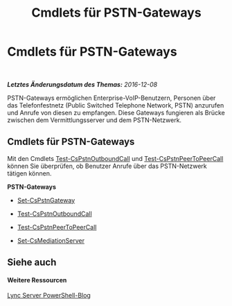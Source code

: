 ﻿---
title: Cmdlets für PSTN-Gateways
TOCTitle: Cmdlets für PSTN-Gateways
ms:assetid: 6a8aa6ea-f349-4b95-b3ce-c28d2ae0a84b
ms:mtpsurl: https://technet.microsoft.com/de-de/library/Gg416491(v=OCS.15)
ms:contentKeyID: 49294298
ms.date: 12/10/2016
mtps_version: v=OCS.15
ms.translationtype: HT
---

# Cmdlets für PSTN-Gateways

 

_**Letztes Änderungsdatum des Themas:** 2016-12-08_

PSTN-Gateways ermöglichen Enterprise-VoIP-Benutzern, Personen über das Telefonfestnetz (Public Switched Telephone Network, PSTN) anzurufen und Anrufe von diesen zu empfangen. Diese Gateways fungieren als Brücke zwischen dem Vermittlungsserver und dem PSTN-Netzwerk.

## Cmdlets für PSTN-Gateways

Mit den Cmdlets [Test-CsPstnOutboundCall](test-cspstnoutboundcall.md) und [Test-CsPstnPeerToPeerCall](test-cspstnpeertopeercall.md) können Sie überprüfen, ob Benutzer Anrufe über das PSTN-Netzwerk tätigen können.

**PSTN-Gateways**

  - [Set-CsPstnGateway](set-cspstngateway.md)

  - [Test-CsPstnOutboundCall](test-cspstnoutboundcall.md)

  - [Test-CsPstnPeerToPeerCall](test-cspstnpeertopeercall.md)

  - [Set-CsMediationServer](set-csmediationserver.md)

## Siehe auch

#### Weitere Ressourcen

[Lync Server PowerShell-Blog](http://go.microsoft.com/fwlink/?linkid=203150%26clcid=0x407)

